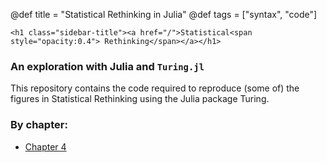 @def title = "Statistical Rethinking in Julia"
@def tags = ["syntax", "code"]

~~~
<h1 class="sidebar-title"><a href="/">Statistical<span style="opacity:0.4"> Rethinking</span></a></h1>
~~~
### An exploration with Julia and `Turing.jl`

This repository contains the code required to reproduce (some of) the figures in Statistical Rethinking using the Julia package Turing.

### By chapter:

  * [Chapter 4](chap_4/)
